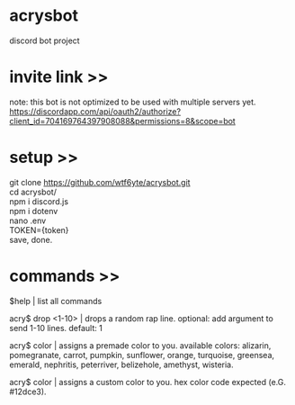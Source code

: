 # acrysbot
discord bot project

# invite link >>

note: this bot is not optimized to be used with multiple servers yet.  
https://discordapp.com/api/oauth2/authorize?client_id=704169764397908088&permissions=8&scope=bot

# setup >>

git clone https://github.com/wtf6yte/acrysbot.git  
cd acrysbot/  
npm i discord.js  
npm i dotenv  
nano .env  
TOKEN={token}  
save, done.  

# commands >>
$help | list all commands  

acry$ drop <1-10> | drops a random rap line. optional: add argument to send 1-10 lines. default: 1  

acry$ color <color> | assigns a premade color to you. available colors: alizarin, pomegranate, carrot, pumpkin, sunflower, orange, turquoise, greensea, emerald, nephritis, peterriver, belizehole, amethyst, wisteria.  
  
acry$ color <hex> | assigns a custom color to you. hex color code expected (e.G. #12dce3).  
